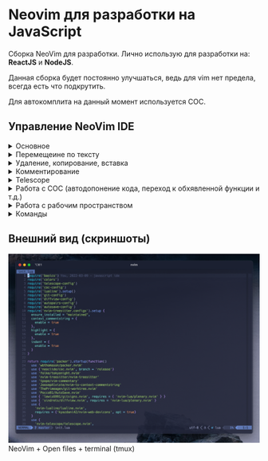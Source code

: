 # Neovim для разработки на JavaScript

Сборка NeoVim для разработки. Лично использую для разработки на: **ReactJS** и **NodeJS**.

Данная сборка будет постоянно улучшаться, ведь для vim нет предела, всегда есть что подкрутить.

Для автокомплита на данный момент используется COC.

## Управление NeoVim IDE

<details>
<summary>Основное</summary>
**ESC** - выйти в командные режим

**i** - войти в режим набора текста на текущей позиции курсора

**a -** войти в режим набора текста на следующей позиции курсора ****

**A** - войти в режим набора текста в конце текущей строки

**o** - войти в режим набора текста на строке ниже, создав её

**:q!** - выйти из редактора без сохранения

**:wq!** - сохранить изменения и выйти
</details>

<details>
<summary>Перемещеине по тексту</summary>

**h** - влево

**k** - вверх

**l** - вправо

**j** - вниз

**w** - на начало следующего слова

**e** - на конец следующего слова

**b** - на начало предыдущего слова

**0** - в начало строки

**$** - в конец строки

**gg** - начало документа

**G** - конец документа

**5gg** - на строку 5

**/test** - найти вхождение по слову

**n** - перейти к следующему вхождению

**N** - перейти к предыдущему вхождению

**?test** - найти вхождение в документе выше и перейти к нему

**vi’** - выделить текст между кавычками (скобками и так далее)
</details>

<details>
<summary>Удаление, копирование, вставка</summary>

**x** - вырезать символ под курсором или выделенный текст

**dd** - вырезать всю строку

**dw** - вырезать до конца слова от текущей позиции

**diw** - вырезать все слово, не зависимо где находится курсор

**d$** - вырезать до конца строки

**p** - вставить раннее вырезанное справа от курсора

**P** - вставить ранее вырезанное слева от курсора

**u** - отмена предыдущего действия

**CTRL + R** - повтор отмененного действия

**.** - повторить последнее действие еще раз

**5dw** - удалить пять слов

**V** - режим выделения целой строки

**y** - копирование

**p** - вставка после курсором

**P** - вставка перед курсором
</details>

<details>
<summary>Комментирование</summary>

**gcc** - комментирование/разкоментирование строки (плагин vim commentary)

**gc** - комментирование/разкомментаирование выделенного блока
</details>

<details>
<summary>Telescope</summary>

**Ctrl + P** - поиск файла

**Ctrl + F** - поиск по файлам (grep)

**Ctrl + B** - последние открытые файлы (buffers)

**Ctrl + T** - git worktree

**Ctrl + G** - все ветки git 
</details>

<details>
<summary> Работа с COC (автодопонение кода, переход к обхявленной функции и т.д.)</summary>

**gd** - перейти к объявлению 

**K** - показать документацию

**space + rn** - переименование (рефакторинг) 

**space + f** - запуск prettier

**space + l** - запуск eslint

**Ctrl + R** - обновить файл (refrash)

**space + .** - вызвать окно с возможными действиями
</details>

<details>
<summary>Работа с рабочим пространством</summary>

**vs** - вертикальное разделение

**sp** - горизонтальное разделение

**tn** - новый таб

**tk** - следующий таб

**tj** - предудущий таб

**to** - закрытие табов

**Ctrl + n** - открытие справа дерево файлов

**space + t** - открытие терминала
</details>

<details>
<summary>Команды</summary>

**:MarkdownPreview** - запускает браузер с просмотром markdown документа в реальном времени

</details>

## Внешний вид (скриншоты)

![Neovim + Open file + terminals (tmux)](./images/screenshot_code.png)
NeoVim + Open files + terminal (tmux)


